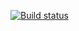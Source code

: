 [![Build status](https://ci.appveyor.com/api/projects/status/q38mor7o20ejxswx?svg=true)](https://ci.appveyor.com/project/alx9r/a9foundations)
